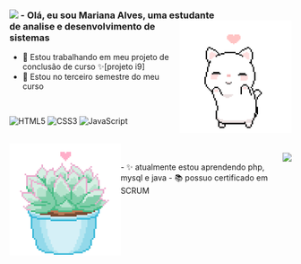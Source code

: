 ### <img src="https://github.com/TheDudeThatCode/TheDudeThatCode/blob/master/Assets/Earth.gif" width="24px"> - Olá, eu sou Mariana Alves, uma estudante <img align="right" alt="cat" src="dancing_cat.gif" height = 200/> <br> de analise e desenvolvimento de sistemas 

- 🔭 Estou trabalhando em meu projeto de <br> 
conclusão de curso ✨[projeto i9]
- 🌱 Estou no terceiro semestre do meu curso
<br>

<!-- Linguagens -->

![HTML5](https://img.shields.io/badge/-HTML5-white?style=for-the-badge&logo=html5&logoColor=E34F26)
![CSS3](https://img.shields.io/badge/-CSS3-white?style=for-the-badge&logo=css3&logoColor=1572B6) 
![JavaScript](https://img.shields.io/badge/-JavaScript-white?style=for-the-badge&logo=javascript&logoColor=F0DB4F)

<!-- GIT -->

<br>
<img align="left" alt="cat" src="plant.gif" height = 200>
 <br><img height = 150 align="right" src="https://github-readme-stats.vercel.app/api/top-langs/?username=ventosincaos&title_color=51B3CD&layout=compact&border_color=E5A1D9&hide_border=false&locale=pt-br" /><br>
 - ✨ atualmente estou aprendendo php, mysql e java
 - 📚 possuo certificado em SCRUM

<!-- Para futuras atualizações
![PHP](https://img.shields.io/badge/-PHP-white?style=for-the-badge&logo=php&logoColor=777BB3)
![Java](https://img.shields.io/badge/-JAVA-white?style=for-the-badge&logo=java&logoColor=f89820)
-->
